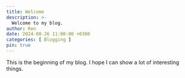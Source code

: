 ```yaml
---
title: Welcome
description: >-
  Welcome to my blog.
author: Ren
date: 2024-08-26 11:00:00 +0300
categories: [ Blogging ]
pin: true
---
```


This is the beginning of my blog. I hope I can show a lot of interesting things.

